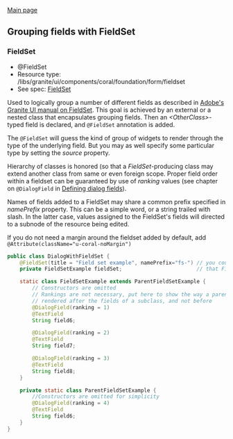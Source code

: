 [Main page](../../README.md)
## Grouping fields with FieldSet
### FieldSet
* @FieldSet
* Resource type: /libs/granite/ui/components/coral/foundation/form/fieldset
* See spec: [FieldSet](https://helpx.adobe.com/experience-manager/6-5/sites/developing/using/reference-materials/granite-ui/api/jcr_root/libs/granite/ui/components/coral/foundation/form/fieldset/index.html)

Used to logically group a number of different fields as described in [Adobe's Granite UI manual on FieldSet](https://helpx.adobe.com/experience-manager/6-5/sites/developing/using/reference-materials/granite-ui/api/jcr_root/libs/granite/ui/components/coral/foundation/form/fieldset/index.html). This goal is achieved by an external or a nested class that encapsulates grouping fields. Then an *\<OtherClass>*-typed field is declared, and `@FieldSet` annotation is added.

The `@FieldSet` will guess the kind of group of widgets to render through the type of the underlying field. But you may as well specify some particular type by setting the *source* property.

Hierarchy of classes is honored (so that a *FieldSet*-producing class may extend another class from same or even foreign scope. Proper field order within a fieldset can be guaranteed by use of *ranking* values (see chapter on `@DialogField` in [Defining dialog fields](widget-annotations.md#dialogField)).

Names of fields added to a FieldSet may share a common prefix specified in *namePrefix* property. This can be a simple word, or a string trailed with slash. In the latter case, values assigned to the FieldSet's fields will directed to a subnode of the resource being edited.

If you do not need a margin around the fieldset added by default, add `@Attribute(className="u-coral-noMargin")`
```java
public class DialogWithFieldSet {
    @FieldSet(title = "Field set example", namePrefix="fs-") // you could as well specify type of FieldSet other
    private FieldSetExample fieldSet;                        // that FieldSetExample via 'source' property

    static class FieldSetExample extends ParentFieldSetExample {
        // Constructors are omitted
        // Rankings are not necessary, put here to show the way a parent's field can be
        // rendered after the fields of a subclass, and not before
        @DialogField(ranking = 1)
        @TextField
        String field6;

        @DialogField(ranking = 2)
        @TextField
        String field7;

        @DialogField(ranking = 3)
        @TextField
        String field8;
    }

    private static class ParentFieldSetExample {
        //Constructors are omitted for simplicity
        @DialogField(ranking = 4)
        @TextField
        String field6;
    }
}
```
